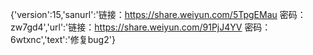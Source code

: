{'version':15,'sanurl':'链接：https://share.weiyun.com/5TpgEMau 密码：zw7gd4','url':'链接：https://share.weiyun.com/91PjJ4YV 密码：6wtxnc','text':'修复bug2'}
